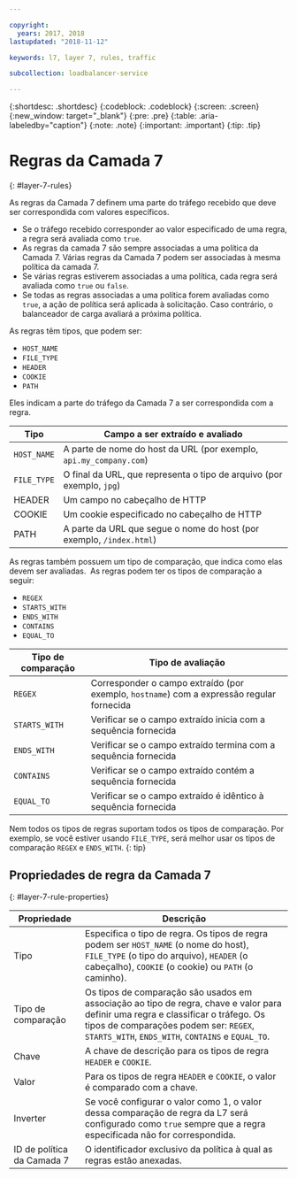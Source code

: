 ```yaml
---

copyright:
  years: 2017, 2018
lastupdated: "2018-11-12"

keywords: l7, layer 7, rules, traffic

subcollection: loadbalancer-service

---
```


{:shortdesc: .shortdesc}
{:codeblock: .codeblock}
{:screen: .screen}
{:new_window: target="_blank"}
{:pre: .pre}
{:table: .aria-labeledby="caption"}
{:note: .note}
{:important: .important}
{:tip: .tip}

# Regras da Camada 7
{: #layer-7-rules}

As regras da Camada 7 definem uma parte do tráfego recebido que deve ser correspondida com valores específicos.

* Se o tráfego recebido corresponder ao valor especificado de uma regra, a regra será avaliada como `true`.
* As regras da camada 7 são sempre associadas a uma política da Camada 7. Várias regras da Camada 7 podem ser associadas à mesma política da camada 7.
* Se várias regras estiverem associadas a uma política, cada regra será avaliada como `true` ou `false`.
* Se todas as regras associadas a uma política forem avaliadas como `true`, a ação de política será aplicada à solicitação. Caso contrário, o balanceador de carga avaliará a próxima política.

As regras têm tipos, que podem ser:

* `HOST_NAME`
* `FILE_TYPE`
* `HEADER`
* `COOKIE`
* `PATH`

Eles indicam a parte do tráfego da Camada 7 a ser correspondida com a regra.

Tipo      |  Campo a ser extraído e avaliado
----------| -----------------------
`HOST_NAME` | A parte de nome do host da URL (por exemplo, `api.my_company.com`)
`FILE_TYPE` | O final da URL, que representa o tipo de arquivo (por exemplo, `jpg`)
HEADER    | Um campo no cabeçalho de HTTP
COOKIE    | Um cookie especificado no cabeçalho de HTTP
PATH      | A parte da URL que segue o nome do host (por exemplo, `/index.html`)

As regras também possuem um tipo de comparação, que indica como elas devem ser avaliadas. 
As regras podem ter os tipos de comparação a seguir:

* `REGEX`
* `STARTS_WITH`
* `ENDS_WITH`
* `CONTAINS`
* `EQUAL_TO`

Tipo de comparação |  Tipo de avaliação
----------------|---------------------
`REGEX`           |  Corresponder o campo extraído (por exemplo, `hostname`) com a expressão regular fornecida
`STARTS_WITH`     |  Verificar se o campo extraído inicia com a sequência fornecida
`ENDS_WITH`       |  Verificar se o campo extraído termina com a sequência fornecida
`CONTAINS`        |  Verificar se o campo extraído contém a sequência fornecida
`EQUAL_TO`        |  Verificar se o campo extraído é idêntico à sequência fornecida

Nem todos os tipos de regras suportam todos os tipos de comparação. Por exemplo, se você estiver usando `FILE_TYPE`, será melhor usar os tipos de comparação `REGEX` e `ENDS_WITH`.
{: tip}

## Propriedades de regra da Camada 7
{: #layer-7-rule-properties}

Propriedade  | Descrição
------------- | -------------
Tipo | Especifica o tipo de regra. Os tipos de regra podem ser `HOST_NAME` (o nome do host), `FILE_TYPE` (o tipo do arquivo), `HEADER` (o cabeçalho), `COOKIE` (o cookie) ou `PATH` (o caminho).
Tipo de comparação | Os tipos de comparação são usados em associação ao tipo de regra, chave e valor para definir uma regra e classificar o tráfego. Os tipos de comparações podem ser: `REGEX`, `STARTS_WITH`, `ENDS_WITH`, `CONTAINS` e `EQUAL_TO`.
Chave | A chave de descrição para os tipos de regra `HEADER` e `COOKIE`.
Valor |  Para os tipos de regra `HEADER` e `COOKIE`, o valor é comparado com a chave.
Inverter | Se você configurar o valor como 1, o valor dessa comparação de regra da L7 será configurado como `true` sempre que a regra especificada não for correspondida.
ID de política da Camada 7 | O identificador exclusivo da política à qual as regras estão anexadas.

